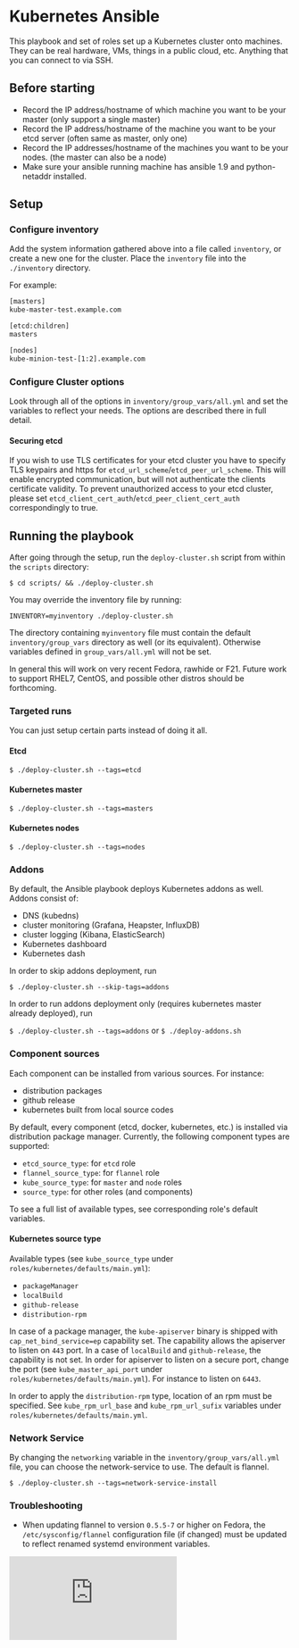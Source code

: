 # Kubernetes Ansible

This playbook and set of roles set up a Kubernetes cluster onto machines. They
can be real hardware, VMs, things in a public cloud, etc. Anything that you can connect to via SSH.

## Before starting

* Record the IP address/hostname of which machine you want to be your master (only support a single master)
* Record the IP address/hostname of the machine you want to be your etcd server (often same as master, only one)
* Record the IP addresses/hostname of the machines you want to be your nodes. (the master can also be a node)
* Make sure your ansible running machine has ansible 1.9 and python-netaddr installed.

## Setup

### Configure inventory

Add the system information gathered above into a file called `inventory`,
or create a new one for the cluster.
Place the `inventory` file into the `./inventory` directory.

For example:

```sh
[masters]
kube-master-test.example.com

[etcd:children]
masters

[nodes]
kube-minion-test-[1:2].example.com
```

### Configure Cluster options

Look through all of the options in `inventory/group_vars/all.yml` and
set the variables to reflect your needs. The options are described there
in full detail.

#### Securing etcd

If you wish to use TLS certificates for your etcd cluster you have to specify TLS keypairs and https for `etcd_url_scheme`/`etcd_peer_url_scheme`. This will enable encrypted communication, but will not authenticate the clients certificate validity. To prevent unauthorized access to your etcd cluster, please set `etcd_client_cert_auth`/`etcd_peer_client_cert_auth` correspondingly to true.

## Running the playbook

After going through the setup, run the `deploy-cluster.sh` script from within the `scripts` directory:

`$ cd scripts/ && ./deploy-cluster.sh`

You may override the inventory file by running:

`INVENTORY=myinventory ./deploy-cluster.sh`

The directory containing ``myinventory`` file must contain the default ``inventory/group_vars`` directory as well (or its equivalent).
Otherwise variables defined in ``group_vars/all.yml`` will not be set.

In general this will work on very recent Fedora, rawhide or F21.  Future work to
support RHEL7, CentOS, and possible other distros should be forthcoming.

### Targeted runs

You can just setup certain parts instead of doing it all.

#### Etcd

`$ ./deploy-cluster.sh --tags=etcd`

#### Kubernetes master

`$ ./deploy-cluster.sh --tags=masters`

#### Kubernetes nodes

`$ ./deploy-cluster.sh --tags=nodes`

### Addons

By default, the Ansible playbook deploys Kubernetes addons as well. Addons consist of:

* DNS (kubedns)
* cluster monitoring (Grafana, Heapster, InfluxDB)
* cluster logging (Kibana, ElasticSearch)
* Kubernetes dashboard
* Kubernetes dash

In order to skip addons deployment, run

`$ ./deploy-cluster.sh --skip-tags=addons`

In order to run addons deployment only (requires kubernetes master already deployed), run

`$ ./deploy-cluster.sh --tags=addons` or `$ ./deploy-addons.sh`

### Component sources

Each component can be installed from various sources. For instance:

* distribution packages
* github release
* kubernetes built from local source codes

By default, every component (etcd, docker, kubernetes, etc.) is installed via distribution package manager.
Currently, the following component types are supported:

* `etcd_source_type`: for `etcd` role
* `flannel_source_type`: for `flannel` role
* `kube_source_type`: for `master` and `node` roles
* `source_type`: for other roles (and components)

To see a full list of available types, see corresponding role's default variables.

#### Kubernetes source type

Available types (see `kube_source_type` under `roles/kubernetes/defaults/main.yml`):

* `packageManager`
* `localBuild`
* `github-release`
* `distribution-rpm`

In case of a package manager, the `kube-apiserver` binary is shipped with `cap_net_bind_service=ep` capability set.
The capability allows the apiserver to listen on `443` port.
In a case of `localBuild` and `github-release`, the capability is not set.
In order for apiserver to listen on a secure port, change the port (see `kube_master_api_port` under `roles/kubernetes/defaults/main.yml`). For instance to listen on `6443`.

In order to apply the `distribution-rpm` type, location of an rpm must be specified.
See `kube_rpm_url_base` and `kube_rpm_url_sufix` variables under `roles/kubernetes/defaults/main.yml`.

### Network Service

By changing the `networking` variable in the `inventory/group_vars/all.yml` file, you can choose the network-service to use.  The default is flannel.

`$ ./deploy-cluster.sh --tags=network-service-install`

### Troubleshooting

* When updating flannel to version `0.5.5-7` or higher on Fedora, the `/etc/sysconfig/flannel` configuration file (if changed) must be updated to reflect renamed systemd environment variables.

[![Analytics](https://kubernetes-site.appspot.com/UA-36037335-10/GitHub/contrib/ansible/README.md?pixel)]()
